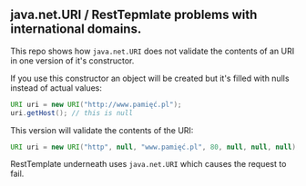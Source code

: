 ## java.net.URI / RestTepmlate problems with international domains.

This repo shows how `java.net.URI` does not validate the contents of an URI in one version of it's constructor.

If you use this constructor an object will be created but it's filled with nulls instead of actual values:
```java
URI uri = new URI("http://www.pamięć.pl");
uri.getHost(); // this is null
```

This version will validate the contents of the URI:

```java
URI uri = new URI("http", null, "www.pamięć.pl", 80, null, null, null);
```

RestTemplate underneath uses `java.net.URI` which causes the request to fail.
